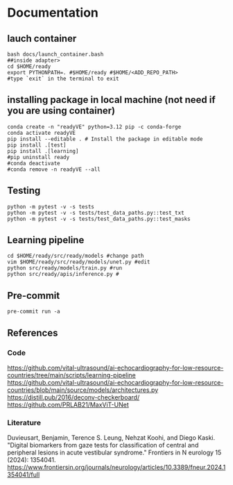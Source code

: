 # Documentation

## lauch container
```
bash docs/launch_container.bash
##inside adapter>
cd $HOME/ready
export PYTHONPATH=. #$HOME/ready #$HOME/<ADD_REPO_PATH>
#type `exit` in the terminal to exit

```

## installing package in local machine (not need if you are using container)
```
conda create -n "readyVE" python=3.12 pip -c conda-forge
conda activate readyVE
pip install --editable . # Install the package in editable mode
pip install .[test]
pip install .[learning]
#pip uninstall ready
#conda deactivate
#conda remove -n readyVE --all
```

## Testing 
```
python -m pytest -v -s tests
python -m pytest -v -s tests/test_data_paths.py::test_txt
python -m pytest -v -s tests/test_data_paths.py::test_masks
```

## Learning pipeline
```
cd $HOME/ready/src/ready/models #change path
vim $HOME/ready/src/ready/models/unet.py #edit
python src/ready/models/train.py #run
python src/ready/apis/inference.py #
```

## Pre-commit
```
pre-commit run -a
```

## References

### Code
https://github.com/vital-ultrasound/ai-echocardiography-for-low-resource-countries/tree/main/scripts/learning-pipeline     
https://github.com/vital-ultrasound/ai-echocardiography-for-low-resource-countries/blob/main/source/models/architectures.py   
https://distill.pub/2016/deconv-checkerboard/    
https://github.com/PRLAB21/MaxViT-UNet   

### Literature 
Duvieusart, Benjamin, Terence S. Leung, Nehzat Koohi, and Diego Kaski. "Digital biomarkers from gaze tests for classification of central and peripheral lesions in acute vestibular syndrome." Frontiers in N    eurology 15 (2024): 1354041. https://www.frontiersin.org/journals/neurology/articles/10.3389/fneur.2024.1354041/full



